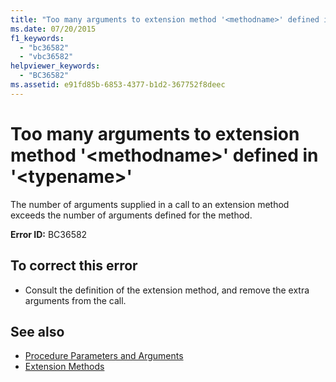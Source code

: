 ```yaml
---
title: "Too many arguments to extension method '<methodname>' defined in '<typename>'"
ms.date: 07/20/2015
f1_keywords: 
  - "bc36582"
  - "vbc36582"
helpviewer_keywords: 
  - "BC36582"
ms.assetid: e91fd85b-6853-4377-b1d2-367752f8deec
---
```

# Too many arguments to extension method '\<methodname>' defined in '\<typename>'
The number of arguments supplied in a call to an extension method exceeds the number of arguments defined for the method.  
  
 **Error ID:** BC36582  
  
## To correct this error  
  
- Consult the definition of the extension method, and remove the extra arguments from the call.  
  
## See also

- [Procedure Parameters and Arguments](../../visual-basic/programming-guide/language-features/procedures/procedure-parameters-and-arguments.md)
- [Extension Methods](../../visual-basic/programming-guide/language-features/procedures/extension-methods.md)
